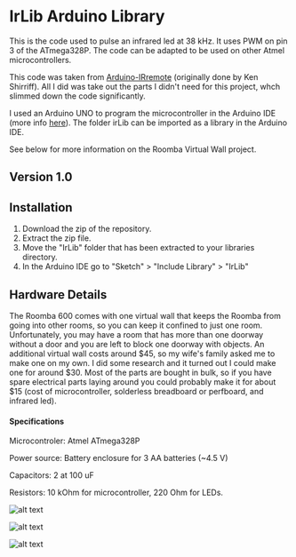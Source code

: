 # IrLib Arduino Library

This is the code used to pulse an infrared led at 38 kHz. It uses PWM on pin 3 of
the ATmega328P. The code can be adapted to be used on other Atmel microcontrollers.

This code was taken from [Arduino-IRremote](https://github.com/z3t0/Arduino-IRremote) (originally done by Ken Shirriff). All I did 
was take out the parts I didn't need for this project, whch slimmed down the code significantly.

I used an Arduino UNO to program the microcontroller in the Arduino IDE (more info [here](https://www.arduino.cc/en/Tutorial/ArduinoToBreadboard)). The folder irLib can be imported as
a library in the Arduino IDE.

See below for more information on the Roomba Virtual Wall project.

## Version 1.0

## Installation

1. Download the zip of the repository.
2. Extract the zip file.
3. Move the "IrLib" folder that has been extracted to your libraries directory.
4. In the Arduino IDE go to "Sketch" > "Include Library" > "IrLib"

## Hardware Details

The Roomba 600 comes with one virtual wall that keeps the Roomba from going into other rooms, so you can keep it confined to just one room. Unfortunately, you may have a room that has more than one doorway without a door and you are left to block one doorway with objects. An additional virtual wall costs around $45, so my wife's family asked me to make one on my own. I did some research and it turned out I could make one for around $30. Most of the parts are bought in bulk, so if you have spare electrical parts laying around you could probably make it for about $15 (cost of microcontroller, solderless breadboard or perfboard, and infrared led).

#### Specifications

Microcontroler: Atmel ATmega328P

Power source: Battery enclosure for 3 AA batteries (~4.5 V)

Capacitors: 2 at 100 uF

Resistors: 10 kOhm for microcontroller, 220 Ohm for LEDs.

![alt text](https://i.imgur.com/P9Zy8Zm.jpg "Arduino 1")

![alt text](https://i.imgur.com/vmRaqAa.jpg "Arduino 2")

![alt text](https://i.imgur.com/rfO74aY.jpg "Arduino 3")
